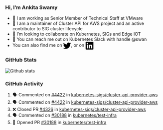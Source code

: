 ### Hi, I’m Ankita Swamy

- 💼 I am working as Senior Member of Technical Staff at VMware
- 👀 I am a maintainer of Cluster API for AWS project and an active contributor to SIG cluster lifecycle
- 💞️ I’m looking to collaborate on Kubernetes, SIGs and Edge IOT
- 💬 You can reach me out on Kubernetes Slack with handle @swan
- You can also find me on <a href="https://twitter.com/SwamyAnkita" target="blank"><img align="center" src="https://raw.githubusercontent.com/Ankitasw/Ankitasw/master/svg/twitter.svg" alt="Ankitasw" height="25" width="25" color="#1DA1f2" /></a>, or on <a href="https://www.linkedin.com/in/Ankitaswamy/" target="blank"><img align="center" src="https://raw.githubusercontent.com/Ankitasw/Ankitasw/master/svg/linkedin.svg" alt="Ankitasw" height="25" width="25" /></a>

### GitHub Stats
![Github stats](https://github-readme-stats.vercel.app/api?username=Ankitasw&count_private=true&show_icons=true&theme=tokyonight)

### GitHub Activity 
<!--START_SECTION:activity-->
1. 🗣 Commented on [#4422](https://github.com/kubernetes-sigs/cluster-api-provider-aws/pull/4422#issuecomment-1649732447) in [kubernetes-sigs/cluster-api-provider-aws](https://github.com/kubernetes-sigs/cluster-api-provider-aws)
2. 🗣 Commented on [#4422](https://github.com/kubernetes-sigs/cluster-api-provider-aws/pull/4422#issuecomment-1649626291) in [kubernetes-sigs/cluster-api-provider-aws](https://github.com/kubernetes-sigs/cluster-api-provider-aws)
3. ❌ Closed PR [#4326](https://github.com/kubernetes-sigs/cluster-api-provider-aws/pull/4326) in [kubernetes-sigs/cluster-api-provider-aws](https://github.com/kubernetes-sigs/cluster-api-provider-aws)
4. 🗣 Commented on [#30188](https://github.com/kubernetes/test-infra/pull/30188#issuecomment-1649371273) in [kubernetes/test-infra](https://github.com/kubernetes/test-infra)
5. 💪 Opened PR [#30188](https://github.com/kubernetes/test-infra/pull/30188) in [kubernetes/test-infra](https://github.com/kubernetes/test-infra)
<!--END_SECTION:activity-->
